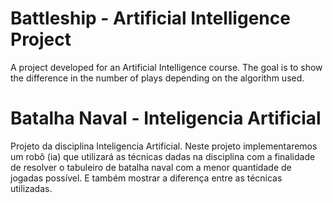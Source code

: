 # Battleship - Artificial Intelligence Project
A project developed for an Artificial Intelligence course.
The goal is to show the difference in the number of plays depending on the algorithm used.

# Batalha Naval - Inteligencia Artificial
Projeto da disciplina Inteligencia Artificial.
Neste projeto implementaremos um robô (ia) que utilizará as técnicas dadas na disciplina com a finalidade de resolver o tabuleiro de batalha naval com a menor quantidade de jogadas possível. E também mostrar a diferença entre as técnicas utilizadas.
